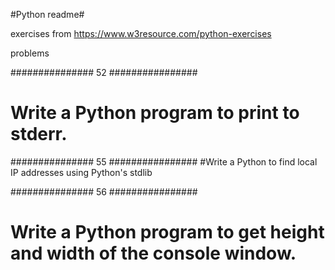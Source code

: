#Python readme#

exercises from https://www.w3resource.com/python-exercises

problems

############### 52 ################
# Write a Python program to print to stderr.

############### 55 ################
#Write a Python to find local IP addresses using Python's stdlib

############### 56 ################
# Write a Python program to get height and width of the console window.
